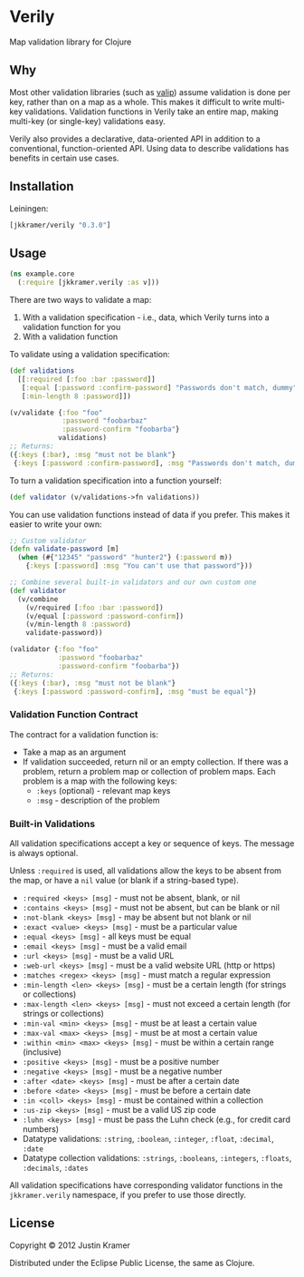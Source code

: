 # Verily

Map validation library for Clojure

## Why

Most other validation libraries (such as [valip](https://github.com/weavejester/valip)) assume validation is done per key, rather than on a map as a whole. This makes it difficult to write multi-key validations. Validation functions in Verily take an entire map, making multi-key (or single-key) validations easy.

Verily also provides a declarative, data-oriented API in addition to a conventional, function-oriented API. Using data to describe validations has benefits in certain use cases.

## Installation

Leiningen:

```clj
[jkkramer/verily "0.3.0"]
```

## Usage

```clj
(ns example.core
  (:require [jkkramer.verily :as v]))
```

There are two ways to validate a map:

1. With a validation specification - i.e., data, which Verily turns into a validation function for you
2. With a validation function

To validate using a validation specification:

```clj
(def validations
  [[:required [:foo :bar :password]]
   [:equal [:password :confirm-password] "Passwords don't match, dummy"]
   [:min-length 8 :password]])

(v/validate {:foo "foo"
             :password "foobarbaz"
             :password-confirm "foobarba"}
            validations)
;; Returns:
({:keys (:bar), :msg "must not be blank"}
 {:keys [:password :confirm-password], :msg "Passwords don't match, dummy"})
```

To turn a validation specification into a function yourself:

```clj
(def validator (v/validations->fn validations))
```

You can use validation functions instead of data if you prefer. This makes it easier to write your own:

```clj
;; Custom validator
(defn validate-password [m]
  (when (#{"12345" "password" "hunter2"} (:password m))
    {:keys [:password] :msg "You can't use that password"}))

;; Combine several built-in validators and our own custom one
(def validator
  (v/combine
    (v/required [:foo :bar :password])
    (v/equal [:password :password-confirm])
    (v/min-length 8 :password)
    validate-password))

(validator {:foo "foo"
            :password "foobarbaz"
            :password-confirm "foobarba"})
;; Returns:
({:keys (:bar), :msg "must not be blank"}
 {:keys [:password :password-confirm], :msg "must be equal"})
```

### Validation Function Contract

The contract for a validation function is:

* Take a map as an argument
* If validation succeeded, return nil or an empty collection. If there was a problem, return a problem map or collection of problem maps. Each problem is a map with the following keys:
	* `:keys` (optional) - relevant map keys
	* `:msg` - description of the problem


### Built-in Validations

All validation specifications accept a key or sequence of keys. The message is always optional.

Unless `:required` is used, all validations allow the keys to be absent from the map, or have a `nil` value (or blank if a string-based type).

* `:required <keys> [msg]` - must not be absent, blank, or nil
* `:contains <keys> [msg]` - must not be absent, but can be blank or nil
* `:not-blank <keys> [msg]` - may be absent but not blank or nil
* `:exact <value> <keys> [msg]` - must be a particular value
* `:equal <keys> [msg]` - all keys must be equal
* `:email <keys> [msg]` - must be a valid email
* `:url <keys> [msg]` - must be a valid URL
* `:web-url <keys> [msg]` - must be a valid website URL (http or https)
* `:matches <regex> <keys> [msg]` - must match a regular expression
* `:min-length <len> <keys> [msg]` - must be a certain length (for strings or collections)
* `:max-length <len> <keys> [msg]` - must not exceed a certain length (for strings or collections)
* `:min-val <min> <keys> [msg]` - must be at least a certain value
* `:max-val <max> <keys> [msg]` - must be at most a certain value
* `:within <min> <max> <keys> [msg]` - must be within a certain range (inclusive)
* `:positive <keys> [msg]` - must be a positive number
* `:negative <keys> [msg]` - must be a negative number
* `:after <date> <keys> [msg]` - must be after a certain date
* `:before <date> <keys> [msg]` - must be before a certain date
* `:in <coll> <keys> [msg]` - must be contained within a collection
* `:us-zip <keys> [msg]` - must be a valid US zip code
* `:luhn <keys> [msg]` - must be pass the Luhn check (e.g., for credit card numbers)
* Datatype validations: `:string`, `:boolean`, `:integer`, `:float`, `:decimal`, `:date`
* Datatype collection validations: `:strings`, `:booleans`, `:integers`, `:floats`, `:decimals`, `:dates`

All validation specifications have corresponding validator functions in the `jkkramer.verily` namespace, if you prefer to use those directly.


## License

Copyright © 2012 Justin Kramer

Distributed under the Eclipse Public License, the same as Clojure.
